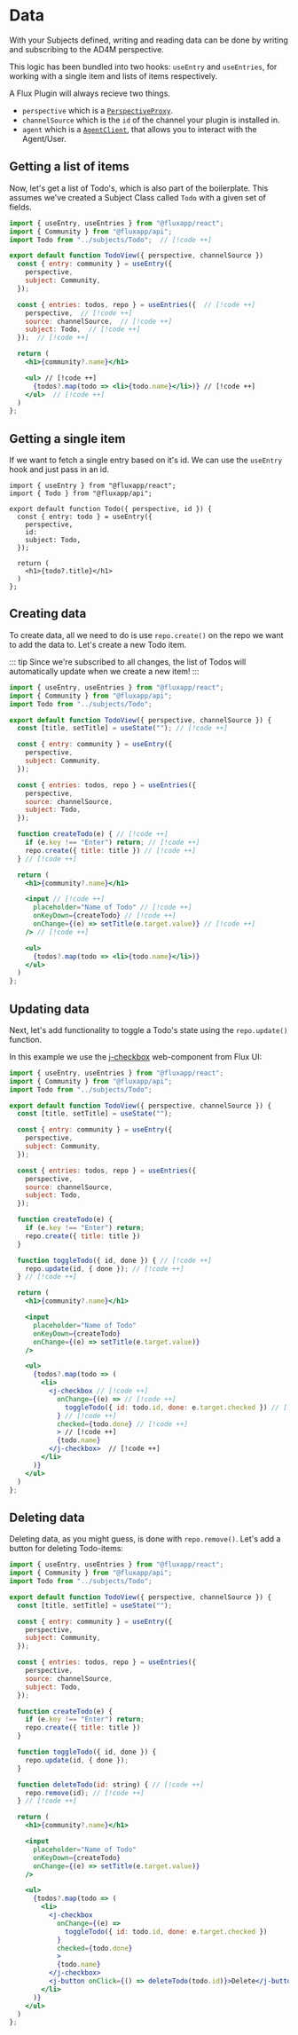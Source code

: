 # Data

With your Subjects defined, writing and reading data can be done by writing and subscribing to the AD4M perspective.

This logic has been bundled into two hooks: `useEntry` and `useEntries`, for working with a single item and lists of items respectively.

A Flux Plugin will always recieve two things.

- `perspective` which is a [`PerspectiveProxy`](https://docs.ad4m.dev/jsdoc/classes/PerspectiveProxy/).
- `channelSource` which is the `id` of the channel your plugin is installed in.
- `agent` which is a [`AgentClient`](https://github.com/coasys/ad4m/blob/3fdcfb8c1be14415d1c264804584c924f27c7a35/core/src/agent/AgentClient.ts), that allows you to interact with the Agent/User.

## Getting a list of items

Now, let's get a list of Todo's, which is also part of the boilerplate. This assumes we've created a Subject Class called `Todo` with a given set of fields.

```jsx
import { useEntry, useEntries } from "@fluxapp/react";
import { Community } from "@fluxapp/api";
import Todo from "../subjects/Todo";  // [!code ++]

export default function TodoView({ perspective, channelSource })
  const { entry: community } = useEntry({
    perspective,
    subject: Community,
  });

  const { entries: todos, repo } = useEntries({  // [!code ++]
    perspective,  // [!code ++]
    source: channelSource,  // [!code ++]
    subject: Todo,  // [!code ++]
  });  // [!code ++]

  return (
    <h1>{community?.name}</h1>

    <ul> // [!code ++]
      {todos?.map(todo => <li>{todo.name}</li>)} // [!code ++]
    </ul>  // [!code ++]
  )
};
```

## Getting a single item

If we want to fetch a single entry based on it's id. We can use the `useEntry` hook and just pass in an id.

```tsx
import { useEntry } from "@fluxapp/react";
import { Todo } from "@fluxapp/api";

export default function Todo({ perspective, id }) {
  const { entry: todo } = useEntry({
    perspective,
    id:
    subject: Todo,
  });

  return (
    <h1>{todo?.title}</h1>
  )
};
```

## Creating data

To create data, all we need to do is use `repo.create()` on the repo we want to add the data to. Let's create a new Todo item.

::: tip
Since we're subscribed to all changes, the list of Todos will automatically update when we create a new item!
:::

```jsx
import { useEntry, useEntries } from "@fluxapp/react";
import { Community } from "@fluxapp/api";
import Todo from "../subjects/Todo";

export default function TodoView({ perspective, channelSource }) {
  const [title, setTitle] = useState(""); // [!code ++]

  const { entry: community } = useEntry({
    perspective,
    subject: Community,
  });

  const { entries: todos, repo } = useEntries({
    perspective,
    source: channelSource,
    subject: Todo,
  });

  function createTodo(e) { // [!code ++]
    if (e.key !== "Enter") return; // [!code ++]
    repo.create({ title: title }) // [!code ++]
  } // [!code ++]

  return (
    <h1>{community?.name}</h1>

    <input // [!code ++]
      placeholder="Name of Todo" // [!code ++]
      onKeyDown={createTodo} // [!code ++]
      onChange={(e) => setTitle(e.target.value)} // [!code ++]
    /> // [!code ++]

    <ul>
      {todos?.map(todo => <li>{todo.name}</li>)}
    </ul>
  )
};
```

## Updating data

Next, let's add functionality to toggle a Todo's state using the `repo.update()` function.

In this example we use the [j-checkbox](/ui-library/components/checkbox.html) web-component from Flux UI:

```jsx
import { useEntry, useEntries } from "@fluxapp/react";
import { Community } from "@fluxapp/api";
import Todo from "../subjects/Todo";

export default function TodoView({ perspective, channelSource }) {
  const [title, setTitle] = useState("");

  const { entry: community } = useEntry({
    perspective,
    subject: Community,
  });

  const { entries: todos, repo } = useEntries({
    perspective,
    source: channelSource,
    subject: Todo,
  });

  function createTodo(e) {
    if (e.key !== "Enter") return;
    repo.create({ title: title })
  }

  function toggleTodo({ id, done }) { // [!code ++]
    repo.update(id, { done }); // [!code ++]
  } // [!code ++]

  return (
    <h1>{community?.name}</h1>

    <input
      placeholder="Name of Todo"
      onKeyDown={createTodo}
      onChange={(e) => setTitle(e.target.value)}
    />

    <ul>
      {todos?.map(todo => (
        <li>
          <j-checkbox // [!code ++]
            onChange={(e) => // [!code ++]
              toggleTodo({ id: todo.id, done: e.target.checked }) // [!code ++]
            } // [!code ++]
            checked={todo.done} // [!code ++]
            > // [!code ++]
            {todo.name}
          </j-checkbox>  // [!code ++]
        </li>
      )}
    </ul>
  )
};
```

## Deleting data

Deleting data, as you might guess, is done with `repo.remove()`. Let's add a button for deleting Todo-items:

```jsx
import { useEntry, useEntries } from "@fluxapp/react";
import { Community } from "@fluxapp/api";
import Todo from "../subjects/Todo";

export default function TodoView({ perspective, channelSource }) {
  const [title, setTitle] = useState("");

  const { entry: community } = useEntry({
    perspective,
    subject: Community,
  });

  const { entries: todos, repo } = useEntries({
    perspective,
    source: channelSource,
    subject: Todo,
  });

  function createTodo(e) {
    if (e.key !== "Enter") return;
    repo.create({ title: title })
  }

  function toggleTodo({ id, done }) {
    repo.update(id, { done });
  }

  function deleteTodo(id: string) { // [!code ++]
    repo.remove(id); // [!code ++]
  } // [!code ++]

  return (
    <h1>{community?.name}</h1>

    <input
      placeholder="Name of Todo"
      onKeyDown={createTodo}
      onChange={(e) => setTitle(e.target.value)}
    />

    <ul>
      {todos?.map(todo => (
        <li>
          <j-checkbox
            onChange={(e) =>
              toggleTodo({ id: todo.id, done: e.target.checked })
            }
            checked={todo.done}
            >
            {todo.name}
          </j-checkbox>
          <j-button onClick={() => deleteTodo(todo.id)}>Delete</j-button> // [!code ++]
        </li>
      )}
    </ul>
  )
};
```
